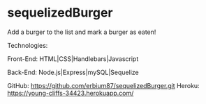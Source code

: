 # sequelizedBurger
Add a burger to the list and mark a burger as eaten! 

Technologies:

Front-End: HTML|CSS|Handlebars|Javascript

Back-End: Node.js|Express|mySQL|Sequelize

GitHub: https://github.com/erbium87/sequelizedBurger.git
Heroku: https://young-cliffs-34423.herokuapp.com/

